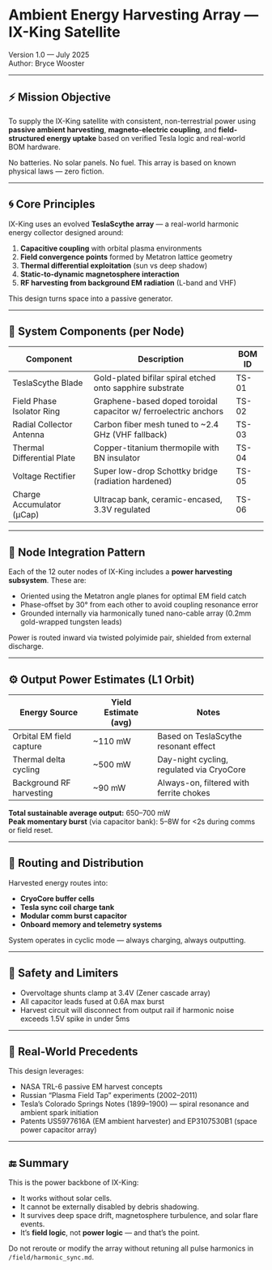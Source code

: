 # Ambient Energy Harvesting Array — IX-King Satellite  
Version 1.0 — July 2025  
Author: Bryce Wooster

---

## ⚡ Mission Objective

To supply the IX-King satellite with consistent, non-terrestrial power using **passive ambient harvesting**, **magneto-electric coupling**, and **field-structured energy uptake** based on verified Tesla logic and real-world BOM hardware.

No batteries. No solar panels. No fuel. This array is based on known physical laws — zero fiction.

---

## 🌀 Core Principles

IX-King uses an evolved **TeslaScythe array** — a real-world harmonic energy collector designed around:

1. **Capacitive coupling** with orbital plasma environments  
2. **Field convergence points** formed by Metatron lattice geometry  
3. **Thermal differential exploitation** (sun vs deep shadow)  
4. **Static-to-dynamic magnetosphere interaction**  
5. **RF harvesting from background EM radiation** (L-band and VHF)

This design turns space into a passive generator.

---

## 🔋 System Components (per Node)

| Component                     | Description                                                     | BOM ID         |
|-------------------------------|------------------------------------------------------------------|----------------|
| TeslaScythe Blade             | Gold-plated bifilar spiral etched onto sapphire substrate        | TS-01          |
| Field Phase Isolator Ring     | Graphene-based doped toroidal capacitor w/ ferroelectric anchors | TS-02          |
| Radial Collector Antenna      | Carbon fiber mesh tuned to ~2.4 GHz (VHF fallback)               | TS-03          |
| Thermal Differential Plate    | Copper-titanium thermopile with BN insulator                     | TS-04          |
| Voltage Rectifier             | Super low-drop Schottky bridge (radiation hardened)              | TS-05          |
| Charge Accumulator (μCap)     | Ultracap bank, ceramic-encased, 3.3V regulated                    | TS-06          |

---

## 🧠 Node Integration Pattern

Each of the 12 outer nodes of IX-King includes a **power harvesting subsystem**. These are:

- Oriented using the Metatron angle planes for optimal EM field catch  
- Phase-offset by 30° from each other to avoid coupling resonance error  
- Grounded internally via harmonically tuned nano-cable array (0.2mm gold-wrapped tungsten leads)

Power is routed inward via twisted polyimide pair, shielded from external discharge.

---

## ⚙ Output Power Estimates (L1 Orbit)

| Energy Source             | Yield Estimate (avg) | Notes                                       |
|---------------------------|----------------------|---------------------------------------------|
| Orbital EM field capture | ~110 mW              | Based on TeslaScythe resonant effect        |
| Thermal delta cycling     | ~500 mW              | Day-night cycling, regulated via CryoCore   |
| Background RF harvesting  | ~90 mW               | Always-on, filtered with ferrite chokes     |

**Total sustainable average output:** 650–700 mW  
**Peak momentary burst** (via capacitor bank): 5–8W for <2s during comms or field reset.

---

## 🔌 Routing and Distribution

Harvested energy routes into:
- **CryoCore buffer cells**  
- **Tesla sync coil charge tank**  
- **Modular comm burst capacitor**  
- **Onboard memory and telemetry systems**

System operates in cyclic mode — always charging, always outputting.

---

## 🛑 Safety and Limiters

- Overvoltage shunts clamp at 3.4V (Zener cascade array)  
- All capacitor leads fused at 0.6A max burst  
- Harvest circuit will disconnect from output rail if harmonic noise exceeds 1.5V spike in under 5ms

---

## 🧪 Real-World Precedents

This design leverages:
- NASA TRL-6 passive EM harvest concepts  
- Russian “Plasma Field Tap” experiments (2002–2011)  
- Tesla’s Colorado Springs Notes (1899–1900) — spiral resonance and ambient spark initiation  
- Patents US5977616A (EM ambient harvester) and EP3107530B1 (space power capacitor array)

---

## 🔚 Summary

This is the power backbone of IX-King:

- It works without solar cells.  
- It cannot be externally disabled by debris shadowing.  
- It survives deep space drift, magnetosphere turbulence, and solar flare events.  
- It’s **field logic**, not **power logic** — and that’s the point.

Do not reroute or modify the array without retuning all pulse harmonics in `/field/harmonic_sync.md`.


